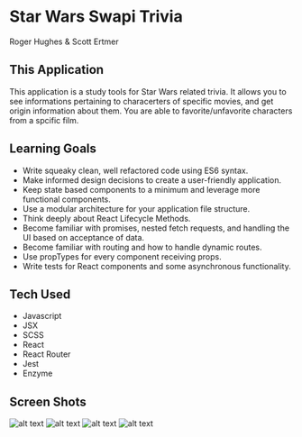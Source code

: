 # Star Wars Swapi Trivia
Roger Hughes & Scott Ertmer

## This Application
This application is a study tools for Star Wars related trivia. It allows you to see informations pertaining to characerters
of specific movies, and get origin information about them. You are able to favorite/unfavorite characters from a spcific film.

## Learning Goals
- Write squeaky clean, well refactored code using ES6 syntax.
- Make informed design decisions to create a user-friendly application.
- Keep state based components to a minimum and leverage more functional components.
- Use a modular architecture for your application file structure.
- Think deeply about React Lifecycle Methods.
- Become familiar with promises, nested fetch requests, and handling the UI based on acceptance of data.
- Become familiar with routing and how to handle dynamic routes.
- Use propTypes for every component receiving props.
- Write tests for React components and some asynchronous functionality.

## Tech Used
- Javascript
- JSX
- SCSS
- React
- React Router
- Jest
- Enzyme

## Screen Shots
![alt text](https://https://github.com/sertmer/swapi-trivia/tree/master/screenshots/1.png)
![alt text](https://https://github.com/sertmer/swapi-trivia/tree/master/screenshots/2.png)
![alt text](https://https://github.com/sertmer/swapi-trivia/tree/master/screenshots/3.png)
![alt text](https://https://github.com/sertmer/swapi-trivia/tree/master/screenshots/4.png)
